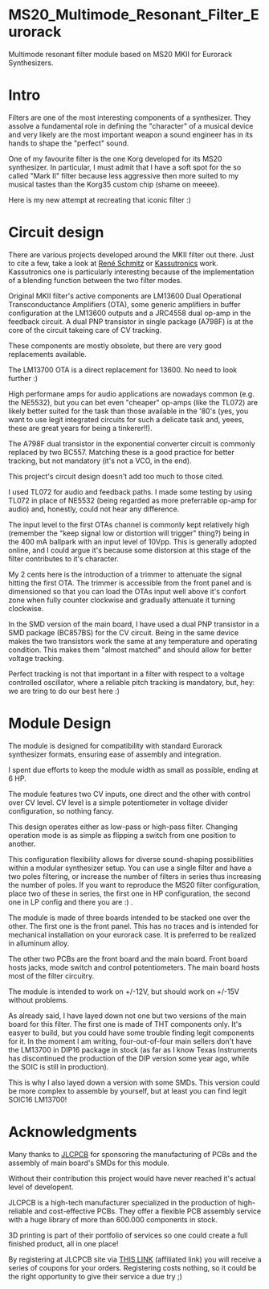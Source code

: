 # MS20_Multimode_Resonant_Filter_Eurorack
Multimode resonant filter module based on MS20 MKII for Eurorack Synthesizers.

# Intro
Filters are one of the most interesting components of a synthesizer. They assolve a fundamental role in defining the "character" of a musical device and very likely are the most important weapon a sound engineer has in its hands to shape the "perfect" sound.

One of my favourite filter is the one Korg developed for its MS20 synthesizer. In particular, I must admit that I have a soft spot for the so called "Mark II" filter because less aggressive then more suited to my musical tastes than the Korg35 custom chip (shame on meeee).

Here is my new attempt at recreating that iconic filter :)

# Circuit design
There are various projects developed around the MKII filter out there. Just to cite a few, take a look at [René Schmitz](https://www.schmitzbits.de/ms20.html) or [Kassutronics](https://kassu2000.blogspot.com/2019/07/ks-20-filter.html) work. Kassutronics one is particularly interesting because of the implementation of a blending function between the two filter modes.

Original MKII filter's active components are LM13600 Dual Operational Transconductance Amplifiers (OTA), some generic amplifiers in buffer configuration at the LM13600 outputs and a JRC4558 dual op-amp in the feedback circuit. A dual PNP transistor in single package (A798F) is at the core of the circuit takeing care of CV tracking.

These components are mostly obsolete, but there are very good replacements available.

The LM13700 OTA is a direct replacement for 13600. No need to look further :)

High performane amps for audio applications are nowadays common (e.g. the NE5532), but you can bet even "cheaper" op-amps (like the TL072) are likely better suited for the task than those available in the '80's (yes, you want to use legit integrated circuits for such a delicate task and, yeees, these are great years for being a tinkerer!!).

The A798F dual transistor in the exponential converter circuit is commonly replaced by two BC557. Matching these is a good practice for better tracking, but not mandatory (it's not a VCO, in the end).

This project's circuit design doesn't add too much to those cited.

I used TL072 for audio and feedback paths. I made some testing by using TL072 in place of NE5532 (being regarded as more preferrable op-amp for audio) and, honestly, could not hear any difference.

The input level to the first OTAs channel is commonly kept relatively high (remember the "keep signal low or distortion will trigger" thing?) being in the 400 mA ballpark with an input level of 10Vpp. This is generally adopted online, and I could argue it's because some distorsion at this stage of the filter contributes to it's character.

My 2 cents here is the introduction of a trimmer to attenuate the signal hitting the first OTA. The trimmer is accessible from the front panel and is dimensioned so that you can load the OTAs input well above it's confort zone when fully counter clockwise and gradually attenuate it turning clockwise.

In the SMD version of the main board, I have used a dual PNP transistor in a SMD package (BC857BS) for the CV circuit. Being in the same device makes the two transistors work the same at any temperature and operating condition. This makes them "almost matched" and should allow for better voltage tracking.

Perfect tracking is not that important in a filter with respect to a voltage controlled oscillator, where a reliable pitch tracking is mandatory, but, hey: we are tring to do our best here :)

# Module Design
The module is designed for compatibility with standard Eurorack synthesizer formats, ensuring ease of assembly and integration.

I spent due efforts to keep the module width as small as possible, ending at 6 HP.

The module features two CV inputs, one direct and the other with control over CV level. CV level is a simple potentiometer in voltage divider configuration, so nothing fancy.

This design operates either as low-pass or high-pass filter. Changing operation mode is as simple as flipping a switch from one position to another.

This configuration flexibility allows for diverse sound-shaping possibilities within a modular synthesizer setup. You can use a single filter and have a two poles filtering, or increase the number of filters in series thus increasing the number of poles. If you want to reproduce the MS20 filter configuration, place two of these in series, the first one in HP configuration, the second one in LP config and there you are :) .

The module is made of three boards intended to be stacked one over the other. The first one is the front panel. This has no traces and is intended for mechanical installation on your eurorack case. It is preferred to be realized in alluminum alloy.

The other two PCBs are the front board and the main board. Front board hosts jacks, mode switch and control potentiometers. The main board hosts most of the filter circuitry.

The module is intended to work on +/-12V, but should work on +/-15V without problems.

As already said, I have layed down not one but two versions of the main board for this filter. The first one is made of THT components only. It's easyer to build, but you could have some trouble finding legit components for it. In the moment I am writing, four-out-of-four main sellers don't have the LM13700 in DIP16 package in stock (as far as I know Texas Instruments has discontinued the production of the DIP version some year ago, while the SOIC is still in production).

This is why I also layed down a version with some SMDs. This version could be more complex to assemble by yourself, but at least you can find legit SOIC16 LM13700!

# Acknowledgments
Many thanks to [JLCPCB](https://jlcpcb.com/?from=IAT) for sponsoring the manufacturing of PCBs and the assembly of main board's SMDs for this module.

Without their contribution this project would have never reached it's actual level of developent.

JLCPCB is a high-tech manufacturer specialized in the production of high-reliable and cost-effective PCBs. They offer a flexible PCB assembly service with a huge library of more than 600.000 components in stock.

3D printing is part of their portfolio of services so one could create a full finished product, all in one place!

By registering at JLCPCB site via [THIS LINK](https://jlcpcb.com/?from=IAT) (affiliated link) you will receive a series of coupons for your orders. Registering costs nothing, so it could be the right opportunity to give their service a due try ;)

